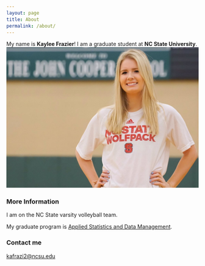 ```yaml
---
layout: page
title: About
permalink: /about/
---
```


My name is __Kaylee Frazier__! I am a graduate student at __NC State University__. 
![Profile](images/profile.jpg)

### More Information
I am on the NC State varsity volleyball team. 

My graduate program is [Applied Statistics and Data Management](https://online-distance.ncsu.edu/program/graduate-certificate-in-applied-statistics-and-data-management/).


### Contact me

[kafrazi2@ncsu.edu](mailto:Kafrazi2@ncsu.edu)
